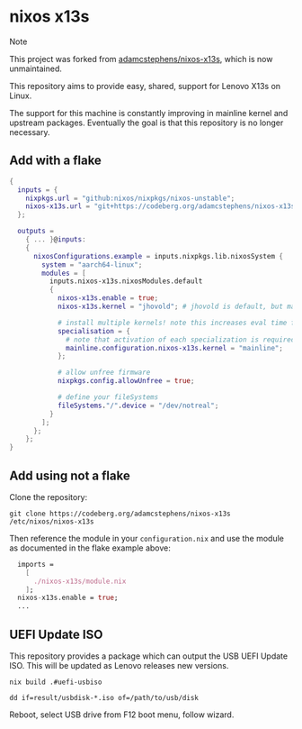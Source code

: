 # nixos x13s

> [!NOTE]
> This project was forked from [adamcstephens/nixos-x13s](https://codeberg.org/adamcstephens/nixos-x13s), which is now unmaintained.

This repository aims to provide easy, shared, support for Lenovo X13s on Linux.

The support for this machine is constantly improving in mainline kernel and upstream packages. Eventually the goal is that this repository is no longer necessary.

## Add with a flake

```nix
{
  inputs = {
    nixpkgs.url = "github:nixos/nixpkgs/nixos-unstable";
    nixos-x13s.url = "git+https://codeberg.org/adamcstephens/nixos-x13s";
  };

  outputs =
    { ... }@inputs:
    {
      nixosConfigurations.example = inputs.nixpkgs.lib.nixosSystem {
        system = "aarch64-linux";
        modules = [
          inputs.nixos-x13s.nixosModules.default
          {
            nixos-x13s.enable = true;
            nixos-x13s.kernel = "jhovold"; # jhovold is default, but mainline supported

            # install multiple kernels! note this increases eval time for each specialization
            specialisation = {
              # note that activation of each specialization is required to copy the dtb to the EFI, and thus boot
              mainline.configuration.nixos-x13s.kernel = "mainline";
            };

            # allow unfree firmware
            nixpkgs.config.allowUnfree = true;

            # define your fileSystems
            fileSystems."/".device = "/dev/notreal";
          }
        ];
      };
    };
}
```

## Add using not a flake

Clone the repository:

```
git clone https://codeberg.org/adamcstephens/nixos-x13s /etc/nixos/nixos-x13s
```

Then reference the module in your `configuration.nix` and use the module as documented in the flake example above:

```nix
  imports =
    [
      ./nixos-x13s/module.nix
    ];
  nixos-x13s.enable = true;
  ...
```

## UEFI Update ISO

This repository provides a package which can output the USB UEFI Update ISO. This will be updated as Lenovo releases new versions.

```
nix build .#uefi-usbiso

dd if=result/usbdisk-*.iso of=/path/to/usb/disk
```

Reboot, select USB drive from F12 boot menu, follow wizard.
